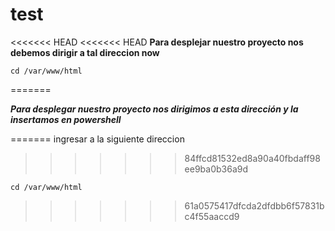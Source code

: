 # test
<<<<<<< HEAD
<<<<<<< HEAD
**Para desplejar nuestro proyecto nos debemos dirigir a tal direccion now**

```
cd /var/www/html
```






=======


***Para desplegar nuestro proyecto nos dirigimos a esta dirección y la insertamos en powershell***

=======
ingresar a la siguiente direccion 
>>>>>>> 84ffcd81532ed8a90a40fbdaff98ee9ba0b36a9d
```
cd /var/www/html
```
>>>>>>> 61a0575417dfcda2dfdbb6f57831bc4f55aaccd9
